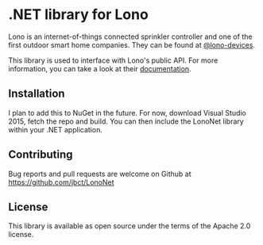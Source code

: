 # .NET library for Lono

Lono is an internet-of-things connected sprinkler controller and one of the first outdoor 
smart home companies.  They can be found at [@lono-devices](//github.com/lono-devices).

This library is used to interface with Lono's public API. For more information, you can take
a look at their [documentation](http://make.lono.io/docs).

## Installation

I plan to add this to NuGet in the future. For now, download Visual Studio 2015, fetch the repo
and build. You can then include the LonoNet library within your .NET application.

## Contributing

Bug reports and pull requests are welcome on Github at https://github.com/jbct/LonoNet

## License

This library is available as open source under the terms of the Apache 2.0 license.
